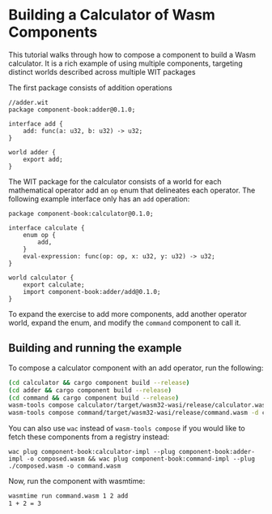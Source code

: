 # Building a Calculator of Wasm Components

This tutorial walks through how to compose a component to build a Wasm calculator.
It is a rich example of using multiple components, targeting distinct worlds described across multiple WIT packages

The first package consists of addition operations

```wit
//adder.wit
package component-book:adder@0.1.0;

interface add {
    add: func(a: u32, b: u32) -> u32;
}

world adder {
    export add;
}
```

The WIT package for the calculator consists of a world for each mathematical operator
add an `op` enum that delineates each operator. The following example interface only
has an `add` operation:

```wit
package component-book:calculator@0.1.0;

interface calculate {
    enum op {
        add,
    }
    eval-expression: func(op: op, x: u32, y: u32) -> u32;
}

world calculator {
    export calculate;
    import component-book:adder/add@0.1.0;
}
```

To expand the exercise to add more components, add another operator world, expand the enum, and modify the `command` component to call it.

## Building and running the example

To compose a calculator component with an add operator, run the following:

```sh
(cd calculator && cargo component build --release)
(cd adder && cargo component build --release)
(cd command && cargo component build --release)
wasm-tools compose calculator/target/wasm32-wasi/release/calculator.wasm -d adder/target/wasm32-wasi/release/adder.wasm -o composed.wasm
wasm-tools compose command/target/wasm32-wasi/release/command.wasm -d composed.wasm -o command.wasm
```

You can also use `wac` instead of `wasm-tools compose` if you would like to fetch these components from a registry instead:

```
wac plug component-book:calculator-impl --plug component-book:adder-impl -o composed.wasm && wac plug component-book:command-impl --plug ./composed.wasm -o command.wasm
```

Now, run the component with wasmtime:

```sh
wasmtime run command.wasm 1 2 add
1 + 2 = 3
```
